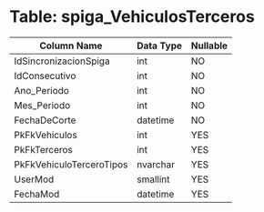# Table: spiga_VehiculosTerceros

| Column Name | Data Type | Nullable |
|-------------|-----------|----------|
| IdSincronizacionSpiga | int | NO |
| IdConsecutivo | int | NO |
| Ano_Periodo | int | NO |
| Mes_Periodo | int | NO |
| FechaDeCorte | datetime | NO |
| PkFkVehiculos | int | YES |
| PkFkTerceros | int | YES |
| PkFkVehiculoTerceroTipos | nvarchar | YES |
| UserMod | smallint | YES |
| FechaMod | datetime | YES |
